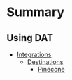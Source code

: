 # Summary

## Using DAT

* [Integrations](integrations/README.md)
  * [Destinations](integrations/destinations/README.md)
    * [Pinecone](integrations/destinations/pinecone/README.md)